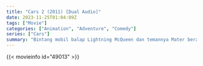 ```yaml
---
title: "Cars 2 (2011) [Dual Audio]"
date: 2023-11-25T01:04:09Z
tags: ["Movie"]
categories: ["Animation", "Adventure", "Comedy"]
series: ["Cars"]
summary: "Bintang mobil balap Lightning McQueen dan temannya Mater berangkat ke luar negeri untuk berkompetisi dalam balapan World Grand Prix. Namun jalan menuju kejuaraan menjadi berbatu ketika Mater terjebak dalam petualangan menariknya sendiri: kompetisi internasional..."
---
```


<mux-player stream-type="on-demand"
src="https://kp3d-my.sharepoint.com/personal/ryoo_kp3d_onmicrosoft_com/_layouts/15/download.aspx?share=Ed99xJPVVpNKl27xZIpMRoYBdX0wa4u5PERppg5-hHJvzg" prefer-playback="mse" controls>

</mux-player>


{{< movieinfo id="49013" >}}

<script src="https://cdn.jsdelivr.net/npm/@mux/mux-player"></script>

 <script type="application/ld+json ">
{
"@context": "https://schema.org/",
"@type": "VideoObject",
"name": "Cars 2",
"contentUrl": "https://stream.mux.com/VwjEbrzcRpLw7lV4hUPrY00tbKjm91wDljXtCnW64xgU.m3u8",
"thumbnailUrl": "https://www.themoviedb.org/t/p/original/netOQgntwtM1tLaEY9UsyHxXD7I.jpg?width=314&fit_mode=preserve&time=25",
"uploadDate": "2023-11-25T01:04:09Z",
}

</script>